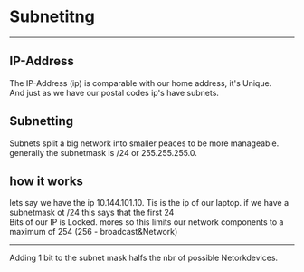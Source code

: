 # Subnetitng

---

## IP-Address

The IP-Address (ip) is comparable with our home address, it's Unique.  
And just as we have our postal codes ip's have subnets.

## Subnetting

Subnets split a big network into smaller peaces to be more manageable.  
generally the subnetmask is /24 or 255.255.255.0.

## how it works

lets say we have the ip 10.144.101.10. Tis is the ip of our laptop. 
if we have a subnetmask ot /24 this says that the first 24  
Bits of our IP is Locked. mores so this limits our network components to a maximum of 254 (256 - broadcast&Network)  

---

Adding 1 bit to the subnet mask halfs the nbr of possible Netorkdevices.